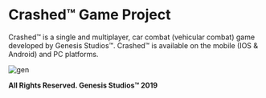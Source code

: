 # Crashed™ Game Project
Crashed™ is a single and multiplayer, car combat (vehicular combat) game developed by Genesis Studios™. Crashed™ is available on the mobile (IOS & Android) and PC platforms.

![gen](https://user-images.githubusercontent.com/36234545/67634304-16700380-f8cb-11e9-9dd1-dcffb684a561.png)

**All Rights Reserved. Genesis Studios™ 2019**
